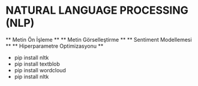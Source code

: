 # NATURAL LANGUAGE PROCESSING (NLP)

** Metin Ön İşleme **
** Metin Görselleştirme ** 
** Sentiment Modellemesi **
** Hiperparametre Optimizasyonu **

- pip install nltk
- pip install textblob
- pip install wordcloud
- pip install nltk
